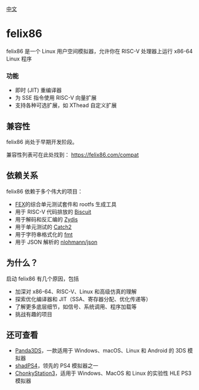 [中文](./README_CN.md)

# felix86

felix86 是一个 Linux 用户空间模拟器，允许你在 RISC-V 处理器上运行 x86-64 Linux 程序

### 功能
- 即时 (JIT) 重编译器
- 为 SSE 指令使用 RISC-V 向量扩展
- 支持各种可选扩展，如 XThead 自定义扩展

## 兼容性
felix86 尚处于早期开发阶段。

兼容性列表可在此处找到： https://felix86.com/compat

## 依赖关系
felix86 依赖于多个伟大的项目：

- [FEX](https://github.com/FEX-Emu/FEX)的综合单元测试套件和 rootfs 生成工具
- 用于 RISC-V 代码排放的 [Biscuit](https://github.com/lioncash/biscuit)
- 用于解码和反汇编的 [Zydis](https://github.com/zyantific/zydis)
- 用于单元测试的 [Catch2](https://github.com/catchorg/Catch2)
- 用于字符串格式化的 [fmt](https://github.com/fmtlib/fmt)
- 用于 JSON 解析的 [nlohmann/json](https://github.com/nlohmann/json)

## 为什么？
启动 felix86 有几个原因，包括

- 加深对 x86-64、RISC-V、Linux 和高级仿真的理解
- 探索优化编译器和 JIT（SSA、寄存器分配、优化传递等）
- 了解更多底层细节，如信号、系统调用、程序加载等
- 挑战有趣的项目

## 还可查看

- [Panda3DS](https://github.com/wheremyfoodat/Panda3DS)，一款适用于 Windows、macOS、Linux 和 Android 的 3DS 模拟器
- [shadPS4](https://github.com/shadps4-emu/shadPS4)，领先的 PS4 模拟器之一
- [ChonkyStation3](https://github.com/liuk7071/ChonkyStation3)，适用于 Windows、MacOS 和 Linux 的实验性 HLE PS3 模拟器

